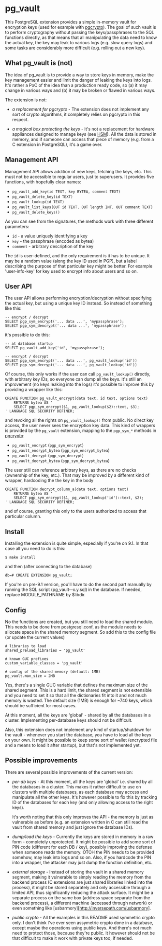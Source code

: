 pg_vault
========
This PostgreSQL extension provides a simple in-memory vault for
encryption keys (used for example with [pgcrypto][pgcrypto]). The
goal of such vault is to perform cryptography without passing the
keys/passphrases to the SQL functions directly, as that means that
all manipulating the data need to know the actual key, the key may
leak to various logs (e.g. slow query logs) and some tasks are
considerably more difficult (e.g. rolling out a new key).


What pg_vault is (not)
----------------------
The idea of pg_vault is to provide a way to store keys in memory,
make the key management easier and limit the danger of leaking the
keys into logs. It's rather a PoC of the idea than a production
ready code, so (a) it may change in various ways and (b) it may
be broken or flawed in various ways.

The extension is not:

* _a replacement for pgcrypto_ - The extension does not implement
  any sort of crypto algorithms, it completely relies on pgcrypto
  in this respect.

* _a magical box protecting the keys_ - It's not a replacement for
  hardware appliances designed to manage keys (see [HSM][HSM]).
  All the data is stored in memory, and if someone can access that
  piece of memory (e.g. from a C extension in PostgreSQL), it's
  a game over.


Management API
--------------
Management API allows addition of new keys, fetching the keys, etc.
This must not be accessible to regular users, just to superusers.
It provides five functions, with hopefully clear names:

 * `pg_vault_add_key(id TEXT, key BYTEA, comment TEXT)`
 * `pg_vault_delete_key(id TEXT)`
 * `pg_vault_lookup(id TEXT)`
 * `pg_vault_list_keys(OUT id TEXT, OUT length INT, OUT comment TEXT)`
 * `pg_vault_delete_keys()`

As you can see from the signatures, the methods work with three
different parameters:

 * `id` - a value uniquely identifying a key
 * `key` - the passphrase (encoded as bytea)
 * `comment` - arbitrary description of the key

The `id` is user-defined, and the only requirement is it has to be
unique. It may be a random value (along the key ID used in PGP), but
a label describing the purpose of that particular key might be better.
For example 'user-info-key' for key used to encrypt info about users
and so on.


User API
--------
The user API allows performing encryption/decryption without
specifying the actual key, but using a unique key ID instead. So
instead of something like this:

    -- encrypt / decrypt
    SELECT pgp_sym_encrypt('... data ...', 'mypassphrase');
    SELECT pgp_sym_dencrypt('... data ...', 'mypassphrase');

it's possible to do this:

    -- at database startup
    SELECT pg_vault_add_key('id', 'mypassphrase');

    -- encrypt / decrypt
    SELECT pgp_sym_encrypt('... data ...', pg_vault_lookup('id'))
    SELECT pgp_sym_decrypt('... data ...', pg_vault_lookup('id'))

Of course, this only works if the user can call `pg_vault_lookup()`
directly, with arbitrary key IDs, so everyone can dump all the keys.
It's still an improvement (no keys leaking into the logs) it's
possible to improve this by providing a wrapper like this:

	CREATE FUNCTION pg_vault_encrypt(data text, id text, options text)
		RETURNS bytea AS '
		SELECT pgp_sym_encrypt($1, pg_vault_lookup($2)::text, $3);
	' LANGUAGE SQL SECURITY DEFINER;

and revoking all the rights on `pg_vault_lookup()` from public. No
direct key access, the user never sees the encryption key data. This
kind of wrappers is provided by the `pg_vault` extension, mapping
to the `pgp_sym_*` methods in [pgcrypto][pgcrypto]:

 * `pg_vault_encrypt` (`pgp_sym_encrypt`)
 * `pg_vault_encrypt_bytea` (`pgp_sym_encrypt_bytea`)
 * `pg_vault_decrypt` (`pgp_sym_decrypt`)
 * `pg_vault_decrypt_bytea` (`pgp_sym_decrypt_bytea`)

The user still can reference arbitrary keys, as there are no checks
(ownership of the key, etc.). That may be improved by a different
kind of wrapper, hardcoding the the key in the body

	CREATE FUNCTION decrypt_column_a(data text, options text)
		RETURNS bytea AS '
		SELECT pgp_sym_encrypt($1, pg_vault_lookup('id')::text, $2);
	' LANGUAGE SQL SECURITY DEFINER;

and of course, granting this only to the users authorized to access
that particular column.


Install
-------
Installing the extension is quite simple, especially if you're on 9.1.
In that case all you need to do is this:

    $ make install

and then (after connecting to the database)

    db=# CREATE EXTENSION pg_vault;

If you're on pre-9.1 version, you'll have to do the second part manually
by running the SQL script (pg_vault--x.y.sql) in the database. If
needed, replace MODULE_PATHNAME by $libdir.


Config
------
No the functions are created, but you still need to load the shared
module. This needs to be done from postgresql.conf, as the module
needs to allocate space in the shared memory segment. So add this to
the config file (or update the current values)

    # libraries to load
    shared_preload_libraries = 'pg_vault'

    # known GUC prefixes
    custom_variable_classes = 'pg_vault'

    # config of the shared memory (default: 1MB)
    pg_vault.max_size = 2MB

Yes, there's a single GUC variable that defines the maximum size of
the shared segment. This is a hard limit, the shared segment is not
extensible and you need to set it so that all the dictionaries fit
into it and not much memory is wasted. The default size (1MB) is enough
for ~740 keys, which should be sufficient for most cases.

At this moment, all the keys are 'global' - shared by all the databases
in a cluster. Implementing per-database keys should not be difficult.

Also, this extension does not implement any kind of startup/shutdown
for the vault - whenever you start the database, you have to load
all the keys on your own. It might be possible to keep some sort of
wallet (encrypted file and a means to load it after startup), but
that's not implemented yet.


Possible improvements
---------------------
There are several possible improvements of the current version:

* _per-db keys_ - At this moment, all the keys are 'global' i.e.
  shared by all the databases in a cluster. This makes it rather
  difficult to use on clusters with multiple databases, as each
  database may access and manipulate all the other keys. It's
  however possible to fix this by tracking ID of the databases
  for each key (and only allowing access to the right keys).

  It's worth noting that this only improves the API - the memory
  is just as vulnerable as before (e.g. an extension written in
  C can still read the vault from shared memory and just ignore
  the database IDs).

* _dump/load the keys_ - Currently the keys are stored in memory
  in a raw form - completely unprotected. It might be possible
  to add some sort of PIN code (different for each DB / key),
  possibly improving the defense when someone reads the memory.
  OTOH the PIN needs to be provided somehow, may leak into logs
  and so on. Also, if you hardcode the PIN into a wrapper, the
  attacker may just dump the function definition, etc.

* _external storage_ - Instead of storing the vault in a shared
  memory segment, making it vulnerable to simply reading the memory
  from the backend process (C extensions are just shared libraries
  linked into the process), it might be stored separately and
  only accessible through a limited API, thus significantly
  reducing the attack surface. It might be a separate process on
  the same box (address space separate from the backend process),
  a different machine (accessed through network) or even something
  like [usbarmory][http://inversepath.com/usbarmory].

* _public crypto_ - All the examples in this README used symmetric
  crypto only. I don't think I've ever seen assymetric crypto done
  in a database, except maybe the operations using public keys. And
  there's not much need to protect those, because they're public.
  It however should not be that difficult to make it work with
  private keys too, if needed.


[HSM]: http://en.wikipedia.org/wiki/Hardware_security_module
[pgcrypto]: http://www.postgresql.org/docs/devel/static/pgcrypto.html
